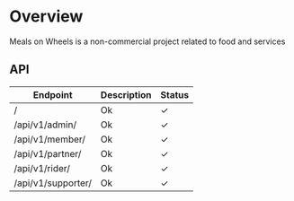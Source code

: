 # Overview
Meals on Wheels is a non-commercial project related to food and services

## API
| Endpoint      | Description | Status |
| ----------- | ----------- | ----------- |
| /      | Ok       | ✓ |
| /api/v1/admin/   | Ok        | ✓ |
| /api/v1/member/   | Ok        | ✓ |
| /api/v1/partner/   | Ok        | ✓ |
| /api/v1/rider/   | Ok        | ✓ |
| /api/v1/supporter/   | Ok        | ✓ |
